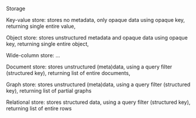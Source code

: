 
Storage

Key-value store: stores no metadata, only opaque data using opaque key, returning single entire value,

Object store: stores unstructured metadata and opaque data using opaque key, returning single entire object,

Wide-column store: ...

Document store: stores unstructured (meta)data, using a query filter (structured key), returning list of entire documents,

Graph store: stores unstructured (meta)data, using a query filter (structured key), returning list of partial graphs

Relational store: stores structured data, using a query filter (structured key), returning list of entire rows
